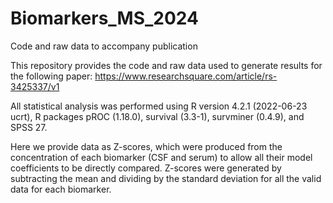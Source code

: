 # Biomarkers_MS_2024
Code and raw data to accompany publication

This repository provides the code and raw data used to generate results for the following paper: https://www.researchsquare.com/article/rs-3425337/v1

All statistical analysis was performed using R version 4.2.1 (2022-06-23 ucrt), R packages pROC (1.18.0), survival (3.3-1), survminer (0.4.9), and SPSS 27. 

Here we provide data as Z-scores, which were produced from the concentration of each biomarker (CSF and serum) to allow all their model coefficients to be directly compared. Z-scores were generated by subtracting the mean and dividing by the standard deviation for all the valid data for each biomarker.  
